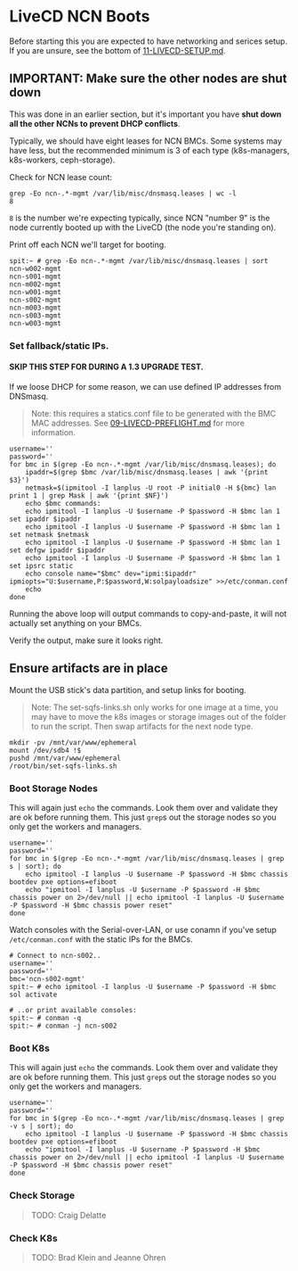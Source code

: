 # LiveCD NCN Boots

Before starting this you are expected to have networking and serices setup.
If you are unsure, see the bottom of [11-LIVECD-SETUP.md](06-LIVECD-SETUP.md).

## IMPORTANT: Make sure the other nodes are shut down
This was done in an earlier section, but it's important you have **shut down all the other NCNs to prevent DHCP conflicts**.  

Typically, we should have eight leases for NCN BMCs. Some systems may have less, but the
recommended minimum is 3 of each type (k8s-managers, k8s-workers, ceph-storage).

Check for NCN lease count:
```
grep -Eo ncn-.*-mgmt /var/lib/misc/dnsmasq.leases | wc -l
8
```

`8` is the number we're expecting typically, since NCN "number 9" is the node
currently booted up with the LiveCD (the node you're standing on).

Print off each NCN we'll target for booting.
```shell script
spit:~ # grep -Eo ncn-.*-mgmt /var/lib/misc/dnsmasq.leases | sort
ncn-w002-mgmt
ncn-s001-mgmt
ncn-m002-mgmt
ncn-w001-mgmt
ncn-s002-mgmt
ncn-m003-mgmt
ncn-s003-mgmt
ncn-w003-mgmt
```

### Set fallback/static IPs.

#### SKIP THIS STEP FOR DURING A 1.3 UPGRADE TEST.

If we loose DHCP for some reason, we can use defined IP addresses from
DNSmasq.

> Note: this requires a statics.conf file to be generated with the BMC MAC addresses.
> See [09-LIVECD-PREFLIGHT.md](10-LIVECD-PREFLIGHT.md) for more information.

```shell script
username=''
password=''
for bmc in $(grep -Eo ncn-.*-mgmt /var/lib/misc/dnsmasq.leases); do
    ipaddr=$(grep $bmc /var/lib/misc/dnsmasq.leases | awk '{print $3}')
    netmask=$(ipmitool -I lanplus -U root -P initial0 -H ${bmc} lan print 1 | grep Mask | awk '{print $NF}')
    echo $bmc commands:
    echo ipmitool -I lanplus -U $username -P $password -H $bmc lan 1 set ipaddr $ipaddr
    echo ipmitool -I lanplus -U $username -P $password -H $bmc lan 1 set netmask $netmask
    echo ipmitool -I lanplus -U $username -P $password -H $bmc lan 1 set defgw ipaddr $ipaddr
    echo ipmitool -I lanplus -U $username -P $password -H $bmc lan 1 set ipsrc static
    echo console name="$bmc" dev="ipmi:$ipaddr" ipmiopts="U:$username,P:$password,W:solpayloadsize" >>/etc/conman.conf
    echo
done
```
Running the above loop will output commands to copy-and-paste, it will not actually set anything
on your BMCs.

Verify the output, make sure it looks right.

## Ensure artifacts are in place

Mount the USB stick's data partition, and setup links for booting.

> Note: The set-sqfs-links.sh only works for one image at a time, you may have to move the
> k8s images or storage images out of the folder to run the script. Then swap artifacts for the next
> node type.

```
mkdir -pv /mnt/var/www/ephemeral
mount /dev/sdb4 !$
pushd /mnt/var/www/ephemeral
/root/bin/set-sqfs-links.sh
```

### Boot Storage Nodes

This will again just `echo` the commands.  Look them over and validate they are ok before running them.  This just `grep`s out the storage nodes so you only get the workers and managers.

```shell script
username=''
password=''
for bmc in $(grep -Eo ncn-.*-mgmt /var/lib/misc/dnsmasq.leases | grep  s | sort); do
    echo ipmitool -I lanplus -U $username -P $password -H $bmc chassis bootdev pxe options=efiboot
    echo "ipmitool -I lanplus -U $username -P $password -H $bmc chassis power on 2>/dev/null || echo ipmitool -I lanplus -U $username -P $password -H $bmc chassis power reset"
done
```

Watch consoles with the Serial-over-LAN, or use conamn if you've setup `/etc/conman.conf` with
the static IPs for the BMCs.

```shell script
# Connect to ncn-s002..
username=''
password=''
bmc='ncn-s002-mgmt'
spit:~ # echo ipmitool -I lanplus -U $username -P $password -H $bmc sol activate

# ..or print available consoles:
spit:~ # conman -q
spit:~ # conman -j ncn-s002
```

### Boot K8s

This will again just `echo` the commands.  Look them over and validate they are ok before running them.  This just `grep`s out the storage nodes so you only get the workers and managers.

```shell script
username=''
password=''
for bmc in $(grep -Eo ncn-.*-mgmt /var/lib/misc/dnsmasq.leases | grep -v s | sort); do
    echo ipmitool -I lanplus -U $username -P $password -H $bmc chassis bootdev pxe options=efiboot
    echo "ipmitool -I lanplus -U $username -P $password -H $bmc chassis power on 2>/dev/null || echo ipmitool -I lanplus -U $username -P $password -H $bmc chassis power reset"
done
```

### Check Storage

> TODO: Craig Delatte

### Check K8s

> TODO: Brad Klein and Jeanne Ohren
